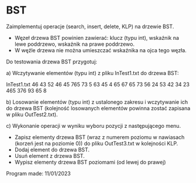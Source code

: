 # BST

Zaimplementuj operacje (search, insert, delete, KLP) na drzewie BST.
- Węzeł drzewa BST powinien zawierać: klucz (typu int), wskaźnik na lewe poddrzewo, wskaźnik na
prawe poddrzewo.
- W węźle drzewa nie można umieszczać wskaźnika na ojca tego węzła.

Do testowania drzewa BST przygotuj:

a) Wczytywanie elementów (typu int) z pliku InTest1.txt do drzewa BST:

InTest1.txt
46 43 52 46 45 765 73 5 63 45 4 65 67 65 73 56 24 53 42 34 23 465 376 93 65 8

b) Losowanie elementów (typu int) z ustalonego zakresu i wczytywanie ich do drzewa BST (kolejność losowanych elementów powinna zostać zapisana w pliku OutTest2.txt).

c) Wykonanie operacji w wyniku wyboru pozycji z następującego menu.
- Zapisz elementy drzewa BST (wraz z numerem poziomu w nawiasach (korzeń jest na poziomie 0)) do pliku OutTest3.txt w kolejności KLP.
- Dodaj element do drzewa BST.
- Usuń element z drzewa BST.
- Wypisz elementy drzewa BST poziomami (od lewej do prawej)

Program made: 11/01/2023

